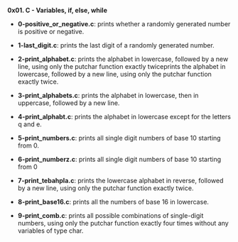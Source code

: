 __0x01. C - Variables, if, else, while__

* __0-positive_or_negative.c__: prints whether a randomly generated number is positive or negative.

* __1-last_digit.c__: prints the last digit of a randomly generated number.

* __2-print_alphabet.c__: prints the alphabet in lowercase, followed by a new line, using only the putchar function exactly twiceprints the alphabet in lowercase, followed by a new line, using only the putchar function exactly twice.

* __3-print_alphabets.c__: prints the alphabet in lowercase, then in uppercase, followed by a new line.

* __4-print_alphabt.c__: prints the alphabet in lowercase except for the letters q and e.

* __5-print_numbers.c__: prints all single digit numbers of base 10 starting from 0.

* __6-print_numberz.c__: prints all single digit numbers of base 10 starting from 0

* __7-print_tebahpla.c__: prints the lowercase alphabet in reverse, followed by a new line, using only the putchar function exactly twice.

* __8-print_base16.c__: prints all the numbers of base 16 in lowercase.

* __9-print_comb.c__: prints all possible combinations of single-digit numbers, using only the putchar function exactly four times without any variables of type char.
  
